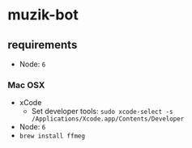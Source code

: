 # muzik-bot

## requirements

  - Node: `6`

### Mac OSX

  - xCode
    - Set developer tools: `sudo xcode-select -s /Applications/Xcode.app/Contents/Developer`
  - Node: `6`
  - `brew install ffmeg`
